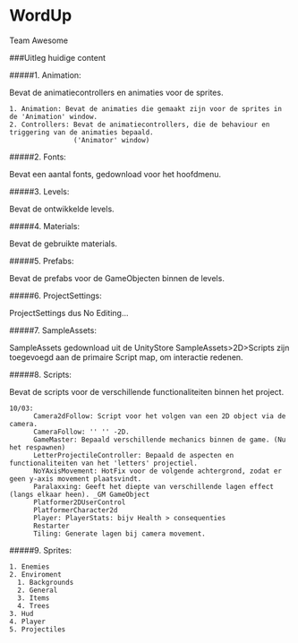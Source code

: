 # WordUp
Team Awesome


###Uitleg huidige content

#####1. Animation: 

  Bevat de animatiecontrollers en animaties voor de sprites.

    1. Animation: Bevat de animaties die gemaakt zijn voor de sprites in de 'Animation' window.
    2. Controllers: Bevat de animatiecontrollers, die de behaviour en triggering van de animaties bepaald. 
                    ('Animator' window)

#####2. Fonts: 

  Bevat een aantal fonts, gedownload voor het hoofdmenu.

#####3. Levels: 

  Bevat de ontwikkelde levels.
  
#####4. Materials: 

  Bevat de gebruikte materials.
 
#####5. Prefabs: 

  Bevat de prefabs voor de GameObjecten binnen de levels.
  
#####6. ProjectSettings: 

  ProjectSettings dus No Editing...

#####7. SampleAssets:
  
  SampleAssets gedownload uit de UnityStore
  SampleAssets>2D>Scripts zijn toegevoegd aan de primaire Script map, om interactie redenen.

#####8. Scripts: 

  Bevat de scripts voor de verschillende functionaliteiten binnen het project.
  
  ```
  10/03:
        Camera2dFollow: Script voor het volgen van een 2D object via de camera.
        CameraFollow: '' '' -2D.
        GameMaster: Bepaald verschillende mechanics binnen de game. (Nu het respawnen)
        LetterProjectileController: Bepaald de aspecten en functionaliteiten van het 'letters' projectiel.
        NoYAxisMovement: HotFix voor de volgende achtergrond, zodat er geen y-axis movement plaatsvindt.
        Paralaxxing: Geeft het diepte van verschillende lagen effect (langs elkaar heen). _GM GameObject
        Platformer2DUserControl
        PlatformerCharacter2d
        Player: PlayerStats: bijv Health > consequenties
        Restarter
        Tiling: Generate lagen bij camera movement.
  ```
#####9. Sprites: 

    1. Enemies
    2. Enviroment
      1. Backgrounds
      2. General
      3. Items
      4. Trees
    3. Hud
    4. Player
    5. Projectiles
  
